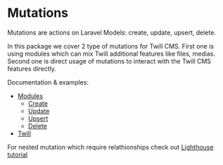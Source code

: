 # Mutations

Mutations are actions on Laravel Models: create, update, upsert, delete.

In this package we cover 2 type of mutations for Twill CMS. First one is using modules which can mix Twill additional features like files, medias.  
Second one is direct usage of mutations to interact with the Twill CMS features directly.

Documentation & examples:
*   [Modules][1]
    *   [Create][3]
    *   [Update][4]
    *   [Upsert][5]
    *   [Delete][6]
*   [Twill][2]

For nested mutation which require relathionships check out [Lighthouse tutorial](https://lighthouse-php.com/master/eloquent/nested-mutations.html#return-types-required)


[1]: https://github.com/kallefrombosnia/twill-graphql/tree/master/docs/mutations/module
[2]: https://github.com/kallefrombosnia/twill-graphql/tree/master/docs/mutations/twill
[3]: https://github.com/kallefrombosnia/twill-graphql/tree/master/docs/mutations/module/CREATE.md
[4]: https://github.com/kallefrombosnia/twill-graphql/tree/master/docs/mutations/module/UPDATE.md
[5]: https://github.com/kallefrombosnia/twill-graphql/tree/master/docs/mutations/module/UPSERT.md
[6]: https://github.com/kallefrombosnia/twill-graphql/tree/master/docs/mutations/module/DELETE.md

